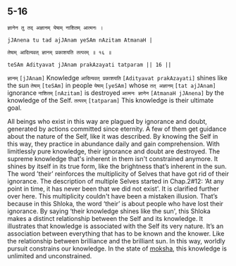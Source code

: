 ## 5-16


```shloka-sa
ज्ञानेन तु तद् अज्ञानम् येषाम् नाशितम् आत्मनः ।
```
```shloka-sa-hk
jJAnena tu tad ajJAnam yeSAm nAzitam AtmanaH |
```
```shloka-sa
तेषाम् आदित्यवत् ज्ञानम् प्रकाशयति तत्परम् ॥ १६ ॥
```
```shloka-sa-hk
teSAm Adityavat jJAnam prakAzayati tatparam || 16 ||
```

`ज्ञानम्` `[jJAnam]` Knowledge `आदित्यवत् प्रकाशयति` `[Adityavat prakAzayati]` shines like the sun `तेषाम्` `[teSAm]` in people `येषाम्` `[yeSAm]` whose `तत् अज्ञानम्` `[tat ajJAnam]` ignorance `नाशितम्` `[nAzitam]` is destroyed `आत्मनः ज्ञानेन` `[AtmanaH jJAnena]` by the knowledge of the Self. `तत्परम्` `[tatparam]` This knowledge is their ultimate goal.

All beings who exist in this way are plagued by ignorance and doubt, generated by actions committed since eternity. A few of them get guidance about the nature of the Self, like it was described. By knowing the Self in this way, they practice in abundance daily and gain comprehension. With limitlessly pure knowledge, their ignorance and doubt are destroyed. The supreme knowledge that's inherent in them isn't constrained anymore. It shines by itself in its true form, like the brightness that’s inherent in the sun.
The word ’their’ reinforces the multiplicity of Selves that have got rid of their ignorance. The description of multiple Selves started in Chap.2#12: ‘At any point in time, it has never been that we did not exist'. It is clarified further over here. This multiplicity couldn't have been a mistaken illusion. That’s because in this Shloka, the word ‘their’ is about people who have lost their ignorance.
By saying ‘their knowledge shines like the sun', this Shloka makes a distinct relationship between the Self and its knowledge. It illustrates that knowledge is associated with the Self its very nature. It’s an association between everything that has to be known and the knower. Like the relationship between brilliance and the brilliant sun. 
In this way, worldly pursuit constrains our knowledge. In the state of [moksha](Moksha), this knowledge is unlimited and unconstrained.

